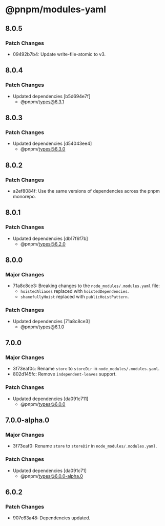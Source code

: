 # @pnpm/modules-yaml

## 8.0.5

### Patch Changes

- 09492b7b4: Update write-file-atomic to v3.

## 8.0.4

### Patch Changes

- Updated dependencies [b5d694e7f]
  - @pnpm/types@6.3.1

## 8.0.3

### Patch Changes

- Updated dependencies [d54043ee4]
  - @pnpm/types@6.3.0

## 8.0.2

### Patch Changes

- a2ef8084f: Use the same versions of dependencies across the pnpm monorepo.

## 8.0.1

### Patch Changes

- Updated dependencies [db17f6f7b]
  - @pnpm/types@6.2.0

## 8.0.0

### Major Changes

- 71a8c8ce3: Breaking changes to the `node_modules/.modules.yaml` file:
  - `hoistedAliases` replaced with `hoistedDependencies`.
  - `shamefullyHoist` replaced with `publicHoistPattern`.

### Patch Changes

- Updated dependencies [71a8c8ce3]
  - @pnpm/types@6.1.0

## 7.0.0

### Major Changes

- 3f73eaf0c: Rename `store` to `storeDir` in `node_modules/.modules.yaml`.
- 802d145fc: Remove `independent-leaves` support.

### Patch Changes

- Updated dependencies [da091c711]
  - @pnpm/types@6.0.0

## 7.0.0-alpha.0

### Major Changes

- 3f73eaf0: Rename `store` to `storeDir` in `node_modules/.modules.yaml`.

### Patch Changes

- Updated dependencies [da091c71]
  - @pnpm/types@6.0.0-alpha.0

## 6.0.2

### Patch Changes

- 907c63a48: Dependencies updated.
